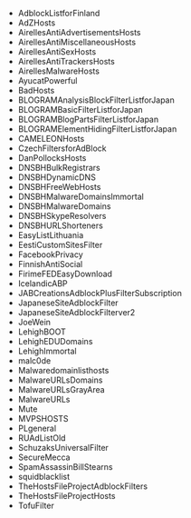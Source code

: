 * AdblockListforFinland
* AdZHosts
* AirellesAntiAdvertisementsHosts
* AirellesAntiMiscellaneousHosts
* AirellesAntiSexHosts
* AirellesAntiTrackersHosts
* AirellesMalwareHosts
* AyucatPowerful
* BadHosts
* BLOGRAMAnalysisBlockFilterListforJapan
* BLOGRAMBasicFilterListforJapan
* BLOGRAMBlogPartsFilterListforJapan
* BLOGRAMElementHidingFilterListforJapan
* CAMELEONHosts
* CzechFiltersforAdBlock
* DanPollocksHosts
* DNSBHBulkRegistrars
* DNSBHDynamicDNS
* DNSBHFreeWebHosts
* DNSBHMalwareDomainsImmortal
* DNSBHMalwareDomains
* DNSBHSkypeResolvers
* DNSBHURLShorteners
* EasyListLithuania
* EestiCustomSitesFilter
* FacebookPrivacy
* FinnishAntiSocial
* FirimeFEDEasyDownload
* IcelandicABP
* JABCreationsAdblockPlusFilterSubscription
* JapaneseSiteAdblockFilter
* JapaneseSiteAdblockFilterver2
* JoeWein
* LehighBOOT
* LehighEDUDomains
* LehighImmortal
* malc0de
* Malwaredomainlisthosts
* MalwareURLsDomains
* MalwareURLsGrayArea
* MalwareURLs
* Mute
* MVPSHOSTS
* PLgeneral
* RUAdListOld
* SchuzaksUniversalFilter
* SecureMecca
* SpamAssassinBillStearns
* squidblacklist
* TheHostsFileProjectAdblockFilters
* TheHostsFileProjectHosts
* TofuFilter
